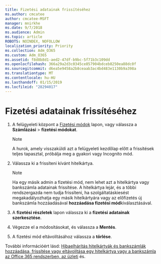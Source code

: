 ```yaml
---
title: Fizetési adatainak frissítéséhez
ms.author: cmcatee
author: cmcatee-MSFT
manager: mnirkhe
ms.date: 9/7/2018
ms.audience: Admin
ms.topic: article
ROBOTS: NOINDEX, NOFOLLOW
localization_priority: Priority
ms.collection: Adm_O365
ms.custom: Adm_O365
ms.assetid: f8d8b8d1-aed2-47df-b9bc-5f71b3c109dd
ms.openlocfilehash: 366a29a2d3c0345ce857904bdceb8250ea88dc0f
ms.sourcegitcommit: d6ea5e9458a2b8ceaab3ac4bd483e1130b9a398a
ms.translationtype: MT
ms.contentlocale: hu-HU
ms.lasthandoff: 01/15/2019
ms.locfileid: "28294017"
---
```

# <a name="update-payment-details"></a>Fizetési adatainak frissítéséhez

1. A felügyeleti központ a [Fizetési módok](https://go.microsoft.com/fwlink/p/?linkid=2018806) lapon, vagy válassza a **Számlázási** \> **fizetési módokat**.
    
    > [!NOTE]
    > A hurok, amely visszaküldi azt a felügyeleti kezdőlap előtt a frissítések teljes tapasztal, próbálja meg a gyakori vagy Incognito mód. 
  
2. Válassza ki a frissíteni kívánt hitelkártya.
    
    > [!NOTE]
    > Ha egy másik admin a fizetési mód, nem lehet azt a hitelkártya vagy bankszámla adatainak frissítése. A hitelkártya lejár, és a többi rendszergazda nem tudja frissíteni, ha szolgáltatáskiesést megakadályozhatja egy másik hitelkártyára vagy az előfizetés új bankszámla hozzáadásával **hozzáadása fizetési mód**kiválasztásával. 
  
3. A **fizetési részletek** lapon válassza ki a **fizetési adatainak szerkesztése**.
    
4. Végezze el a módosításokat, és válassza a **Mentés**.
    
5. A fizetési mód eltávolításához válassza a **törlése**.
    
További információért lásd: [Hibaelhárítás hitelkártyák és bankszámlák](https://support.office.com/article/30ba9c83-50d8-4020-90ed-830a5b8c8724) [hozzáadása, frissítése vagy eltávolítása egy hitelkártya vagy a bankszámla az Office 365 rendszerben, az üzleti](https://support.office.com/article/30ba9c83-50d8-4020-90ed-830a5b8c8724) és.
  


